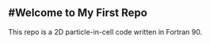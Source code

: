 #Welcome to My First Repo
----------------------------------
This repo is a 2D particle-in-cell code written in Fortran 90.
